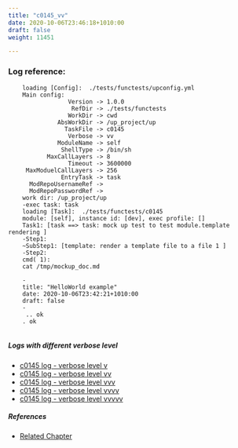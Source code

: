 ```yaml
---
title: "c0145_vv"
date: 2020-10-06T23:46:18+1010:00
draft: false
weight: 11451

---
```


### Log reference: <no value>

```
    loading [Config]:  ./tests/functests/upconfig.yml
    Main config:
                 Version -> 1.0.0
                  RefDir -> ./tests/functests
                 WorkDir -> cwd
              AbsWorkDir -> /up_project/up
                TaskFile -> c0145
                 Verbose -> vv
              ModuleName -> self
               ShellType -> /bin/sh
           MaxCallLayers -> 8
                 Timeout -> 3600000
     MaxModuelCallLayers -> 256
               EntryTask -> task
      ModRepoUsernameRef -> 
      ModRepoPasswordRef -> 
    work dir: /up_project/up
    -exec task: task
    loading [Task]:  ./tests/functests/c0145
    module: [self], instance id: [dev], exec profile: []
    Task1: [task ==> task: mock up test to test module.template rendering ]
    -Step1:
    ~SubStep1: [template: render a template file to a file 1 ]
    -Step2:
    cmd( 1):
    cat /tmp/mockup_doc.md
    
    -
    title: "HelloWorld example"
    date: 2020-10-06T23:42:21+1010:00
    draft: false
    -
     .. ok
    . ok
    
```

##### Logs with different verbose level
* [c0145 log - verbose level v](../../logs/c0145_v)
* [c0145 log - verbose level vv](../../logs/c0145_vv)
* [c0145 log - verbose level vvv](../../logs/c0145_vvv)
* [c0145 log - verbose level vvvv](../../logs/c0145_vvvv)
* [c0145 log - verbose level vvvvv](../../logs/c0145_vvvvv)

##### References
* [Related Chapter](../../cmd-func/c0145)
